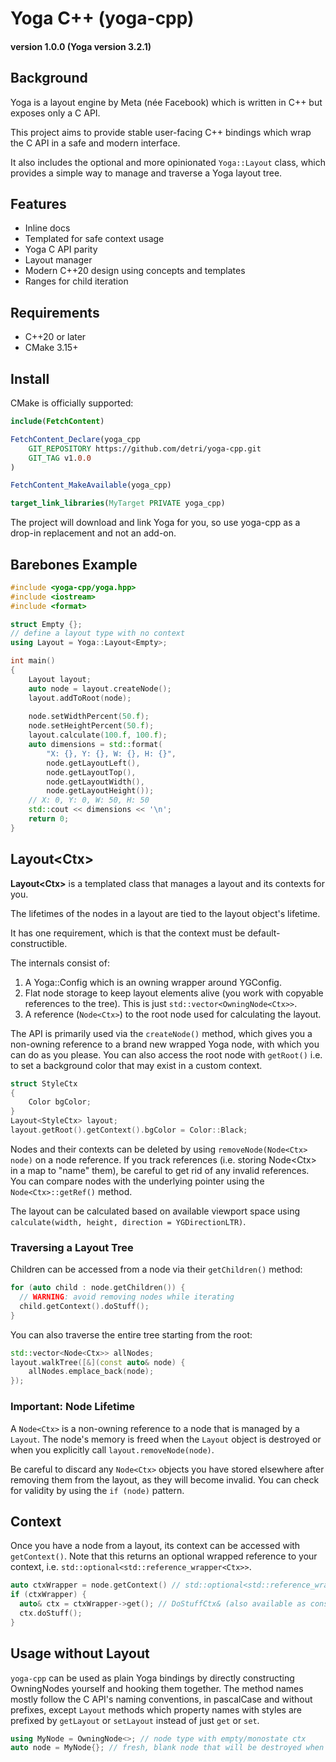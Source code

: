 # Yoga C++ (yoga-cpp)
#### version 1.0.0 (Yoga version 3.2.1)

## Background
Yoga is a layout engine by Meta (née Facebook) which is written
in C++ but exposes only a C API.

This project aims to provide stable user-facing C++ bindings which
wrap the C API in a safe and modern interface.

It also includes the optional and more opinionated `Yoga::Layout` class,
which provides a simple way to manage and traverse a Yoga layout tree.

## Features

- Inline docs
- Templated for safe context usage
- Yoga C API parity
- Layout manager
- Modern C++20 design using concepts and templates
- Ranges for child iteration

## Requirements
- C++20 or later
- CMake 3.15+

## Install

CMake is officially supported:

```cmake
include(FetchContent)

FetchContent_Declare(yoga_cpp
    GIT_REPOSITORY https://github.com/detri/yoga-cpp.git
    GIT_TAG v1.0.0
)

FetchContent_MakeAvailable(yoga_cpp)

target_link_libraries(MyTarget PRIVATE yoga_cpp)
```

The project will download and link Yoga for you, so use yoga-cpp as a drop-in replacement and not an add-on.



## Barebones Example
```c++
#include <yoga-cpp/yoga.hpp>
#include <iostream>
#include <format>

struct Empty {};
// define a layout type with no context
using Layout = Yoga::Layout<Empty>;

int main()
{
    Layout layout;
    auto node = layout.createNode();
    layout.addToRoot(node);
    
    node.setWidthPercent(50.f);
    node.setHeightPercent(50.f);
    layout.calculate(100.f, 100.f);
    auto dimensions = std::format(
        "X: {}, Y: {}, W: {}, H: {}",
        node.getLayoutLeft(),
        node.getLayoutTop(),
        node.getLayoutWidth(),
        node.getLayoutHeight());
    // X: 0, Y: 0, W: 50, H: 50
    std::cout << dimensions << '\n';
    return 0;
}
```

## Layout\<Ctx\>
**Layout\<Ctx\>** is a templated class that manages a layout and its contexts for you.

The lifetimes of the nodes in a layout are tied to the layout object's lifetime.

It has one requirement, which is that the context must be default-constructible.

The internals consist of:

1. A Yoga::Config which is an owning wrapper around YGConfig.
2. Flat node storage to keep layout elements alive (you work with copyable references to the tree). This is just `std::vector<OwningNode<Ctx>>`.
3. A reference (`Node<Ctx>`) to the root node used for calculating the layout.

The API is primarily used via the `createNode()` method, which gives you a non-owning reference to a brand new wrapped Yoga node, with which you can do as you please.
You can also access the root node with `getRoot()` i.e. to set a background color that may exist in a custom context.

```c++
struct StyleCtx
{
    Color bgColor;
}
Layout<StyleCtx> layout;
layout.getRoot().getContext().bgColor = Color::Black;
```

Nodes and their contexts can be deleted by using `removeNode(Node<Ctx> node)` on a node reference.
If you track references (i.e. storing Node\<Ctx\> in a map to "name" them), be careful to get rid of any invalid references.
You can compare nodes with the underlying pointer using the `Node<Ctx>::getRef()` method.

The layout can be calculated based on available viewport space using `calculate(width, height, direction = YGDirectionLTR)`.

### Traversing a Layout Tree

Children can be accessed from a node via their `getChildren()` method:

```c++
for (auto child : node.getChildren()) {
  // WARNING: avoid removing nodes while iterating
  child.getContext().doStuff();
}
```
You can also traverse the entire tree starting from the root:

```c++
std::vector<Node<Ctx>> allNodes;
layout.walkTree([&](const auto& node) {
    allNodes.emplace_back(node);
});
```

### Important: Node Lifetime

A `Node<Ctx>` is a non-owning reference to a node that is managed by a `Layout`. The node's memory is freed when the `Layout` object is destroyed or when you explicitly call `layout.removeNode(node)`.

Be careful to discard any `Node<Ctx>` objects you have stored elsewhere after removing them from the layout, as they will become invalid. You can check for validity by using the `if (node)` pattern.

## Context
Once you have a node from a layout, its context can be accessed with `getContext()`.
Note that this returns an optional wrapped reference to your context, i.e. `std::optional<std::reference_wrapper<Ctx>>`.
```c++
auto ctxWrapper = node.getContext() // std::optional<std::reference_wrapper<DoStuffCtx>>
if (ctxWrapper) {
  auto& ctx = ctxWrapper->get(); // DoStuffCtx& (also available as const)
  ctx.doStuff();
}
```

## Usage without Layout
`yoga-cpp` can be used as plain Yoga bindings by directly constructing
OwningNodes yourself and hooking them together. The method names mostly follow
the C API's naming conventions, in pascalCase and without prefixes,
except `Layout` methods which property names with styles are prefixed by `getLayout` or `setLayout`
instead of just `get` or `set`.

```c++
using MyNode = OwningNode<>; // node type with empty/monostate ctx
auto node = MyNode{}; // fresh, blank node that will be destroyed when the scope exits
```